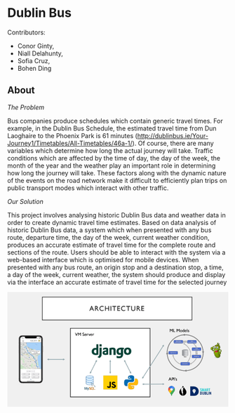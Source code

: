 # Dublin Bus

Contributors:
* Conor Ginty,
* Niall Delahunty,
* Sofia Cruz,
* Bohen Ding

## About
*The Problem*

Bus companies produce schedules which contain generic travel times. For example, in the Dublin Bus Schedule, the estimated travel time from Dun Laoghaire to the Phoenix Park is 61 minutes (http://dublinbus.ie/Your-Journey1/Timetables/All-Timetables/46a-1/). Of course, there are many variables which determine how long the actual journey will take. Traffic conditions which are affected by the time of day, the day of the week, the month of the year and the weather play an important role in determining how long the journey will take. These factors along with the dynamic nature of the events on the road network make it difficult to efficiently plan trips on public transport modes which interact with other traffic.

*Our Solution*

This project involves analysing historic Dublin Bus data and weather data in order to create dynamic travel time estimates. Based on data analysis of historic Dublin Bus data, a system which when presented with any bus route, departure time, the day of the week, current weather condition, produces an accurate estimate of travel time for the complete route and sections of the route. Users should be able to interact with the system via a web-based interface which is optimised for mobile devices. When presented with any bus route, an origin stop and a destination stop, a time, a day of the week, current weather, the system should produce and display via the interface an accurate estimate of travel time for the selected journey

<p align="center">
  <img src="github-Bus_architecture.png" alt="architecture">
</p>
